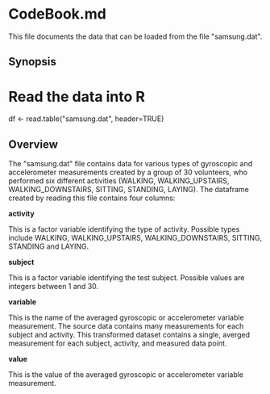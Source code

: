 CodeBook.md
===========

This file documents the data that can be loaded from the file "samsung.dat".


Synopsis
--------

 # Read the data into R
 df <- read.table("samsung.dat", header=TRUE)


Overview
--------

The "samsung.dat" file contains data for various types of gyroscopic and accelerometer
measurements created by a group of 30 volunteers, who performed six different activities
(WALKING, WALKING_UPSTAIRS, WALKING_DOWNSTAIRS, SITTING, STANDING, LAYING).  The dataframe
created by reading this file contains four columns:

**activity**

This is a factor variable identifying the type of activity.  Possible types include
WALKING, WALKING_UPSTAIRS, WALKING_DOWNSTAIRS, SITTING, STANDING and LAYING.

**subject**

This is a factor variable identifying the test subject.  Possible values are
integers between 1 and 30.

**variable**

This is the name of the averaged gyroscopic or accelerometer variable measurement.  The
source data contains many measurements for each subject and activity.  This transformed
dataset contains a single, averged measurement for each subject, activity, and measured
data point.

**value**

This is the value of the averaged gyroscopic or accelerometer variable measurement.
